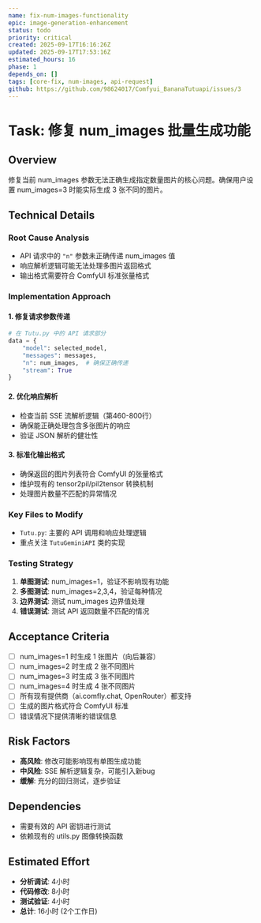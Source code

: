 ```yaml
---
name: fix-num-images-functionality
epic: image-generation-enhancement
status: todo
priority: critical
created: 2025-09-17T16:16:26Z
updated: 2025-09-17T17:53:16Z
estimated_hours: 16
phase: 1
depends_on: []
tags: [core-fix, num-images, api-request]
github: https://github.com/98624017/Comfyui_BananaTutuapi/issues/3
---
```


# Task: 修复 num_images 批量生成功能

## Overview
修复当前 num_images 参数无法正确生成指定数量图片的核心问题。确保用户设置 num_images=3 时能实际生成 3 张不同的图片。

## Technical Details

### Root Cause Analysis
- API 请求中的 `"n"` 参数未正确传递 num_images 值
- 响应解析逻辑可能无法处理多图片返回格式
- 输出格式需要符合 ComfyUI 标准张量格式

### Implementation Approach

#### 1. 修复请求参数传递
```python
# 在 Tutu.py 中的 API 请求部分
data = {
    "model": selected_model,
    "messages": messages,
    "n": num_images,  # 确保正确传递
    "stream": True
}
```

#### 2. 优化响应解析
- 检查当前 SSE 流解析逻辑（第460-800行）
- 确保能正确处理包含多张图片的响应
- 验证 JSON 解析的健壮性

#### 3. 标准化输出格式
- 确保返回的图片列表符合 ComfyUI 的张量格式
- 维护现有的 tensor2pil/pil2tensor 转换机制
- 处理图片数量不匹配的异常情况

### Key Files to Modify
- `Tutu.py`: 主要的 API 调用和响应处理逻辑
- 重点关注 `TutuGeminiAPI` 类的实现

### Testing Strategy
1. **单图测试**: num_images=1，验证不影响现有功能
2. **多图测试**: num_images=2,3,4，验证每种情况
3. **边界测试**: 测试 num_images 边界值处理
4. **错误测试**: 测试 API 返回数量不匹配的情况

## Acceptance Criteria
- [ ] num_images=1 时生成 1 张图片（向后兼容）
- [ ] num_images=2 时生成 2 张不同图片
- [ ] num_images=3 时生成 3 张不同图片
- [ ] num_images=4 时生成 4 张不同图片
- [ ] 所有现有提供商（ai.comfly.chat, OpenRouter）都支持
- [ ] 生成的图片格式符合 ComfyUI 标准
- [ ] 错误情况下提供清晰的错误信息

## Risk Factors
- **高风险**: 修改可能影响现有单图生成功能
- **中风险**: SSE 解析逻辑复杂，可能引入新bug
- **缓解**: 充分的回归测试，逐步验证

## Dependencies
- 需要有效的 API 密钥进行测试
- 依赖现有的 utils.py 图像转换函数

## Estimated Effort
- **分析调试**: 4小时
- **代码修改**: 8小时
- **测试验证**: 4小时
- **总计**: 16小时 (2个工作日)